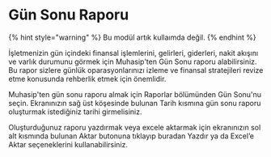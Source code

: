 # Gün Sonu Raporu

{% hint style="warning" %}
Bu modül artık kullaımda değil.
{% endhint %}

İşletmenizin gün içindeki finansal işlemlerini, gelirleri, giderleri, nakit akışını ve varlık durumunu görmek için Muhasip'ten Gün Sonu raporu alabilirsiniz. Bu rapor sizlere günlük oparasyonlarınızı izleme ve finansal stratejileri revize etme konusunda rehberlik etmek için önemlidir.

Muhasip'ten gün sonu raporu almak için Raporlar bölümünden Gün Sonu'nu seçin. Ekranınızın sağ üst köşesinde bulunan Tarih kısmına gün sonu raporu oluşturmak istediğiniz tarihi girmelisiniz.

Oluşturduğunuz raporu yazdırmak veya excele aktarmak için ekranınızın sol alt kısmında bulunan Aktar butonuna tıklayıp buradan Yazdır ya da Excel’e Aktar seçeneklerini kullanabilirsiniz.
